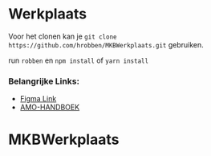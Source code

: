 # Werkplaats

Voor het clonen kan je `git clone https://github.com/hrobben/MKBWerkplaats.git` gebruiken.

run `robben` en `npm install` of `yarn install` 

### Belangrijke Links:
- <a href='https://www.figma.com/file/U7gIX0o33Xr4s3mkCoNWRY/Werkplaats?node-id=0%3A1' target='_blank'>Figma Link</a>
- <a href='https://github.com/MiguelFieira/AMO-HANDBOEK' target='_blank'>AMO-HANDBOEK</a>
# MKBWerkplaats
